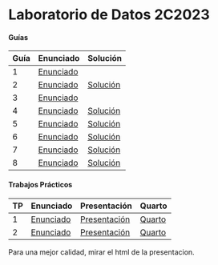 # Laboratorio de Datos 2C2023

#### Guías
| Guía  | Enunciado | Solución |
|-------|-----------|----------|
| 1  | [Enunciado](https://github.com/arielbakal/uba_ldd/blob/main/guias/1/guia1.pdf) |  |
| 2  | [Enunciado](https://github.com/arielbakal/uba_ldd/blob/main/guias/2/guia2.pdf) | [Solución](https://github.com/arielbakal/uba_ldd/blob/main/guias/2/guia2.R) |
| 3  | [Enunciado](https://github.com/arielbakal/uba_ldd/blob/main/guias/3/guia3.pdf) |  |
| 4  | [Enunciado](https://github.com/arielbakal/uba_ldd/blob/main/guias/4/guia4.pdf) | [Solución](https://github.com/arielbakal/uba_ldd/blob/main/guias/4/guia4.R) |
| 5  | [Enunciado](https://github.com/arielbakal/uba_ldd/blob/main/guias/5/guia5.pdf) | [Solución](https://github.com/arielbakal/uba_ldd/blob/main/guias/5/guia5.R) |
| 6  | [Enunciado](https://github.com/arielbakal/uba_ldd/blob/main/guias/6/guia6.pdf) | [Solución](https://github.com/arielbakal/uba_ldd/blob/main/guias/6/guia6.R) |
| 7  | [Enunciado](https://github.com/arielbakal/uba_ldd/blob/main/guias/7/guia7.pdf) | [Solución](https://github.com/arielbakal/uba_ldd/blob/main/guias/7/guia7.R) |
| 8  | [Enunciado](https://github.com/arielbakal/uba_ldd/blob/main/guias/8/guia8.pdf) | [Solución](https://github.com/arielbakal/uba_ldd/blob/main/guias/8/guia8.R) |

#### Trabajos Prácticos
| TP | Enunciado | Presentación | Quarto |
|----|-----------|----------|---------|
| 1  | [Enunciado](https://github.com/arielbakal/uba_ldd/blob/main/tps/tp1/enunciado.pdf) | [Presentación](https://github.com/arielbakal/uba_ldd/blob/main/tps/tp1/Presentacion.pdf) | [Quarto](https://github.com/arielbakal/uba_ldd/blob/main/tps/tp1/presentacion/presentacion.qmd) 
| 2  | [Enunciado](https://github.com/arielbakal/uba_ldd/blob/main/tps/tp2/enunciado.pdf) | [Presentación](https://github.com/arielbakal/uba_ldd/blob/main/tps/tp2/presentacion.pdf) | [Quarto](https://github.com/arielbakal/uba_ldd/blob/main/tps/tp2/presentacion.qmd)

Para una mejor calidad, mirar el html de la presentacion.
